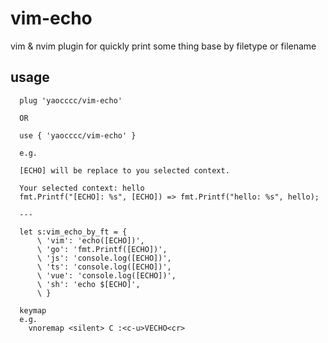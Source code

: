 # vim-echo

vim & nvim plugin for quickly print some thing base by filetype or filename

## usage

```plantext
  plug 'yaocccc/vim-echo'

  OR

  use { 'yaocccc/vim-echo' }
```

```options
  e.g. 

  [ECHO] will be replace to you selected context.

  Your selected context: hello
  fmt.Printf("[ECHO]: %s", [ECHO]) => fmt.Printf("hello: %s", hello);
  
  ---

  let s:vim_echo_by_ft = {
      \ 'vim': 'echo([ECHO])',
      \ 'go': 'fmt.Printf([ECHO])',
      \ 'js': 'console.log([ECHO])',
      \ 'ts': 'console.log([ECHO])',
      \ 'vue': 'console.log([ECHO])',
      \ 'sh': 'echo $[ECHO]',
      \ }

  keymap
  e.g.
    vnoremap <silent> C :<c-u>VECHO<cr>
```
